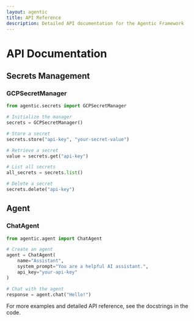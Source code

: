 ```yaml
---
layout: agentic
title: API Reference
description: Detailed API documentation for the Agentic Framework
---
```


# API Documentation

## Secrets Management

### GCPSecretManager

```python
from agentic.secrets import GCPSecretManager

# Initialize the manager
secrets = GCPSecretManager()

# Store a secret
secrets.store("api-key", "your-secret-value")

# Retrieve a secret
value = secrets.get("api-key")

# List all secrets
all_secrets = secrets.list()

# Delete a secret
secrets.delete("api-key")
```

## Agent

### ChatAgent

```python
from agentic.agent import ChatAgent

# Create an agent
agent = ChatAgent(
    name="Assistant",
    system_prompt="You are a helpful AI assistant.",
    api_key="your-api-key"
)

# Chat with the agent
response = agent.chat("Hello!")
```

For more examples and detailed API reference, see the docstrings in the code.
